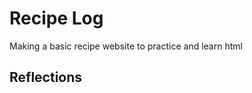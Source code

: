 <h1>Recipe Log</h1>
<p>Making a basic recipe website to practice and learn html</p>

<h2>Reflections</h2>